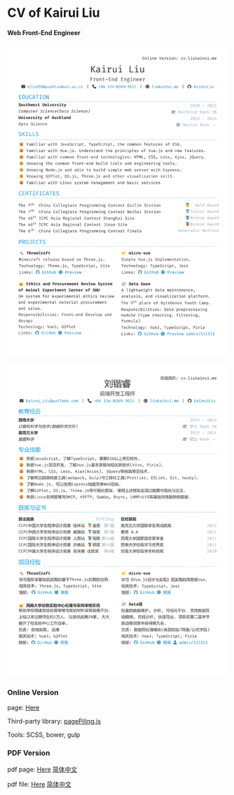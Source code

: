 # CV of Kairui Liu


#### Web Front-End Engineer

![CV of Kairui Liu](./img/Resume_Kairui_Liu_en.jpg)

![CV of Kairui Liu](./img/Resume_Kairui_Liu.jpg)

### Online Version

page: [Here](https://cv.liukairui.me)

Third-party library: [pagePiling.js](https://github.com/alvarotrigo/pagePiling.js)

Tools: SCSS, bower, gulp

### PDF Version

pdf page: [Here](https://cv.liukairui.me/paper/en) [简体中文](https://cv.liukairui.me/paper/)

pdf file: [Here](https://cv.liukairui.me/Resume_Kairui_Liu_en.pdf) [简体中文](https://cv.liukairui.me/Resume_Kairui_Liu.pdf)
